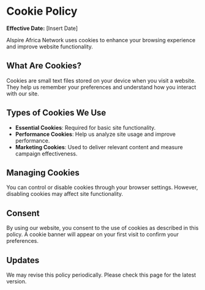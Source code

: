 # Cookie Policy

**Effective Date:** [Insert Date]

AIspire Africa Network uses cookies to enhance your browsing experience and improve website functionality.

## What Are Cookies?
Cookies are small text files stored on your device when you visit a website. They help us remember your preferences and understand how you interact with our site.

## Types of Cookies We Use
- **Essential Cookies**: Required for basic site functionality.
- **Performance Cookies**: Help us analyze site usage and improve performance.
- **Marketing Cookies**: Used to deliver relevant content and measure campaign effectiveness.

## Managing Cookies
You can control or disable cookies through your browser settings. However, disabling cookies may affect site functionality.

## Consent
By using our website, you consent to the use of cookies as described in this policy. A cookie banner will appear on your first visit to confirm your preferences.

## Updates
We may revise this policy periodically. Please check this page for the latest version.

